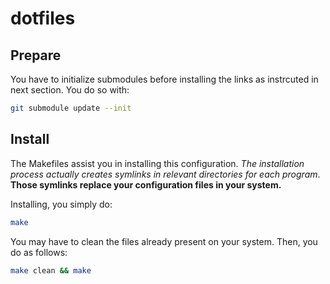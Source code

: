 # dotfiles

## Prepare

You have to initialize submodules before installing the links as instrcuted in
next section. You do so with:

```sh
git submodule update --init
```

## Install

The Makefiles assist you in installing this configuration. *The installation process actually creates symlinks in relevant directories for each program*. **Those symlinks replace your configuration files in your system.**

Installing, you simply do:

```sh
make
```

You may have to clean the files already present on your system. Then, you do as
follows:
```sh
make clean && make
```
